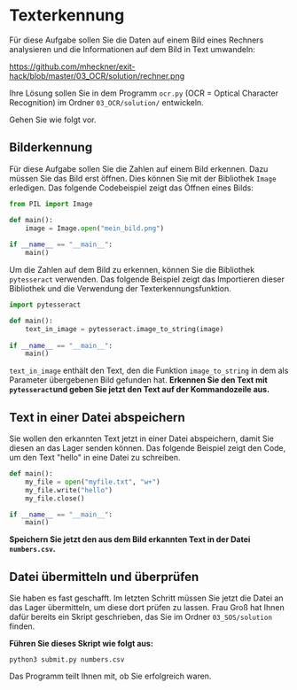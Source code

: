 # Texterkennung
Für diese Aufgabe sollen Sie die Daten auf einem Bild eines Rechners analysieren und die Informationen auf dem Bild in Text umwandeln:

https://github.com/mheckner/exit-hack/blob/master/03_OCR/solution/rechner.png

Ihre Lösung sollen Sie in dem Programm `ocr.py` (OCR = Optical Character Recognition) im Ordner `03_OCR/solution/` entwickeln.

Gehen Sie wie folgt vor.

## Bilderkennung
Für diese Aufgabe sollen Sie die Zahlen auf einem Bild erkennen. Dazu müssen Sie das Bild erst öffnen. Dies können Sie mit der Bibliothek `Image` erledigen. Das folgende Codebeispiel zeigt das Öffnen eines Bilds:

```python
from PIL import Image

def main():
    image = Image.open("mein_bild.png")
    
if __name__ == "__main__":
    main()
```

Um die Zahlen auf dem Bild zu erkennen, können Sie die Bibliothek `pytesseract` verwenden. Das folgende Beispiel zeigt das Importieren dieser Bibliothek und die Verwendung der Texterkennungsfunktion.

```python
import pytesseract

def main():
    text_in_image = pytesseract.image_to_string(image)
    
if __name__ == "__main__":
    main()
```
`text_in_image` enthält den Text, den die Funktion `image_to_string` in dem als Parameter übergebenen Bild gefunden hat.
**Erkennen Sie den Text mit `pytesseract`und geben Sie jetzt den Text auf der Kommandozeile aus.**

## Text in einer Datei abspeichern
Sie wollen den erkannten Text jetzt in einer Datei abspeichern, damit Sie diesen an das Lager senden können. Das folgende Beispiel zeigt den Code, um den Text "hello" in eine Datei zu schreiben.

```python
def main():
    my_file = open("myfile.txt", "w+")
    my_file.write("hello")
    my_file.close()

if __name__ == "__main__":
    main()
```
**Speichern Sie jetzt den aus dem Bild erkannten Text in der Datei `numbers.csv`.**


## Datei übermitteln und überprüfen
Sie haben es fast geschafft. Im letzten Schritt müssen Sie jetzt die Datei an das Lager übermitteln, um diese dort prüfen zu lassen. Frau Groß hat Ihnen dafür bereits ein Skript geschrieben, das Sie im Ordner `03_SOS/solution` finden.

**Führen Sie dieses Skript wie folgt aus:**
```shell
python3 submit.py numbers.csv
```
Das Programm teilt Ihnen mit, ob Sie erfolgreich waren.


